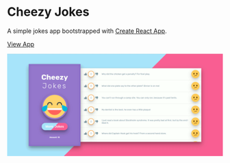 # Cheezy Jokes

A simple jokes app bootstrapped with [Create React App](https://github.com/facebook/create-react-app).

[View App](https://redballoon24.github.io/react-jokes/) 

![Alt Text](public/images/jokes.gif)
